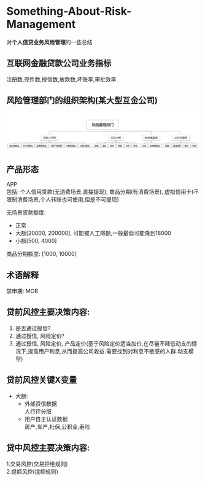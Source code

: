 # Something-About-Risk-Management
对**个人信贷业务风险管理**的一些总结

## 互联网金融贷款公司业务指标
   注册数,完件数,授信数,放款数,坏账率,审批效率

## 风险管理部门的组织架构(某大型互金公司)

<img src="Risk-Management-Department.png"/>

## 产品形态
APP  
包括: 个人信用贷款(无消费场景,直接提现), 商品分期(有消费场景), 虚拟信用卡(不限制消费场景,个人转账也可使用,但是不可提现)

无场景贷款额度:
- 正常 
- 大额\[20000, 200000], 可能被人工降额,一般最低可能降到18000
- 小额\[500, 4000]

商品分期额度: \[1000, 10000]

## 术语解释
禁申期:
MOB
## 贷前风控主要决策内容:
1. 是否通过授信?
2. 通过授信, 风险定价?
3. 通过授信, 风险定价, 产品定价(基于风险定价适当加价,在尽量不降低动支的情况下,提高用户利息,从而提高公司收益.需要找到对利息不敏感的人群.动支模型)

## 贷前风控关键X变量
- 大额: 
   - 外部资信数据  
     人行评分版
   - 用户自主认证数据  
     房产,车产,社保,公积金,寿险
     
  
## 贷中风控主要决策内容:
1.交易风控(交易拒绝规则)  
2.提额风控(提额规则)
